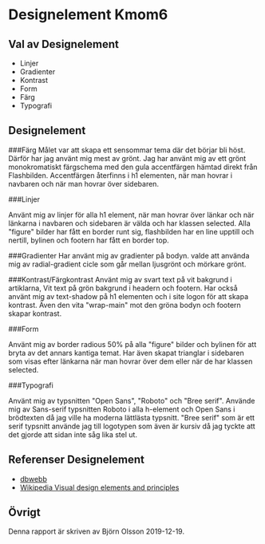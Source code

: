 ---
---
Designelement Kmom6
=========================


Val av Designelement
-----------------------

* Linjer
* Gradienter
* Kontrast
* Form
* Färg
* Typografi


Designelement
---------------------
###Färg
Målet var att skapa ett sensommar tema där det börjar bli höst. Därför har jag använt mig mest av grönt.
Jag har använt mig av ett grönt monokromatiskt färgschema med den gula accentfärgen hämtad direkt från Flashbilden. Accentfärgen återfinns i h1 elementen, när man hovrar i navbaren och när man hovrar över sidebaren.

###Linjer

Använt mig av linjer för alla h1 element, när man hovrar över länkar och när länkarna i navbaren och sidebaren är välda och har klassen selected. Alla "figure" bilder har fått en border runt sig, flashbilden har en line upptill och nertill, bylinen och footern har fått en border top.

###Gradienter
Har använt mig av gradienter på bodyn. valde att använda mig av radial-gradient cicle som går mellan ljusgrönt och mörkare grönt.

###Kontrast/Färgkontrast
Använt mig av svart text på vit bakgrund i artiklarna, Vit text på grön bakgrund i headern och footern. Har också använt mig av text-shadow på h1 elementen och i site logon för att skapa kontrast. Även den vita "wrap-main" mot den gröna bodyn och footern skapar kontrast.

###Form

Använt mig av border radious 50% på alla "figure" bilder och bylinen för att bryta av det annars kantiga temat. Har även skapat trianglar i sidebaren som visas efter länkarna när man hovrar över dem eller när de har klassen selected.

###Typografi

Använt mig av typsnitten "Open Sans", "Roboto" och "Bree serif". Använde mig av Sans-serif typsnitten Roboto i alla h-element och Open Sans i brödtexten då jag ville ha moderna lättlästa typsnitt. "Bree serif" som är ett serif typsnitt använde jag till logotypen som även är kursiv då jag tyckte att det gjorde att sidan inte såg lika stel ut.


Referenser Designelement
-----------------------

* [dbwebb](https://dbwebb.se/kurser/design-v2/kmom06)
* [Wikipedia Visual design elements and principles](https://en.wikipedia.org/wiki/Visual_design_elements_and_principles)

Övrigt
-----------------------

Denna rapport är skriven av Björn Olsson 2019-12-19.
